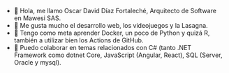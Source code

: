 - 👋 Hola, me llamo Oscar David Díaz Fortaleché, Arquitecto de Software en Mawesi SAS.
- 👀 Me gusta mucho el desarrollo web, los videojuegos y la Lasagna.
- 🌱 Tengo como meta aprender Docker, un poco de Python y quizá R, también a utilizar bien los Actions de GitHub.
- 💞️ Puedo colaborar en temas relacionados con C# (tanto .NET Framework como dotnet Core, JavaScript (Angular, React), SQL (Server, Oracle y mysql).
